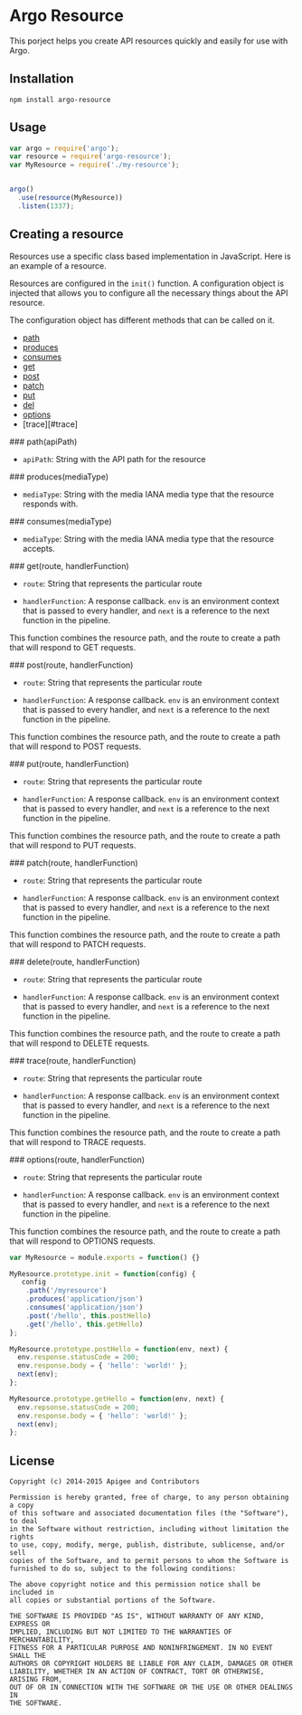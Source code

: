 # Argo Resource

This porject helps you create API resources quickly and easily for use with Argo.

## Installation
```
npm install argo-resource
```

## Usage
```javascript
var argo = require('argo');
var resource = require('argo-resource');
var MyResource = require('./my-resource');


argo()
  .use(resource(MyResource))
  .listen(1337);
```

## Creating a resource

Resources use a specific class based implementation in JavaScript. Here is an example of a resource.

Resources are configured in the `init()` function. A configuration object is injected that allows you to configure all the necessary things about the API resource. 

The configuration object has different methods that can be called on it.

* [path](#path)
* [produces](#produces)
* [consumes](#consumes)
* [get](#get)
* [post](#post)
* [patch](#patch)
* [put](#put)
* [del](#del)
* [options](#options)
* [trace][#trace]

<a name="path"/>
### path(apiPath)

* `apiPath`: String with the API path for the resource

<a name="produces"/>
### produces(mediaType)

* `mediaType`: String with the media IANA media type that the resource responds with.

<a name="consumes"/>
### consumes(mediaType)

* `mediaType`: String with the media IANA media type that the resource accepts.

<a name="get"/>
### get(route, handlerFunction)

* `route`: String that represents the particular route 

* `handlerFunction`: A response callback. `env` is an environment context that is passed to every handler, and `next` is a reference to the next function in the pipeline.

This function combines the resource path, and the route to create a path that will respond to GET requests.

<a name="post"/>
### post(route, handlerFunction)

* `route`: String that represents the particular route 

* `handlerFunction`: A response callback. `env` is an environment context that is passed to every handler, and `next` is a reference to the next function in the pipeline.

This function combines the resource path, and the route to create a path that will respond to POST requests.

<a name="put"/>
### put(route, handlerFunction)

* `route`: String that represents the particular route 

* `handlerFunction`: A response callback. `env` is an environment context that is passed to every handler, and `next` is a reference to the next function in the pipeline.

This function combines the resource path, and the route to create a path that will respond to PUT requests.

<a name="patch"/>
### patch(route, handlerFunction)

* `route`: String that represents the particular route 

* `handlerFunction`: A response callback. `env` is an environment context that is passed to every handler, and `next` is a reference to the next function in the pipeline.

This function combines the resource path, and the route to create a path that will respond to PATCH requests.

<a name="delete"/>
### delete(route, handlerFunction)

* `route`: String that represents the particular route 

* `handlerFunction`: A response callback. `env` is an environment context that is passed to every handler, and `next` is a reference to the next function in the pipeline.

This function combines the resource path, and the route to create a path that will respond to DELETE requests.

<a name="trace"/>
### trace(route, handlerFunction)

* `route`: String that represents the particular route 

* `handlerFunction`: A response callback. `env` is an environment context that is passed to every handler, and `next` is a reference to the next function in the pipeline.

This function combines the resource path, and the route to create a path that will respond to TRACE requests.

<a name="options"/>
### options(route, handlerFunction)

* `route`: String that represents the particular route 

* `handlerFunction`: A response callback. `env` is an environment context that is passed to every handler, and `next` is a reference to the next function in the pipeline.

This function combines the resource path, and the route to create a path that will respond to OPTIONS requests.

```javascript
var MyResource = module.exports = function() {}

MyResource.prototype.init = function(config) {
   config
    .path('/myresource')
    .produces('application/json')
    .consumes('application/json')
    .post('/hello', this.postHello)
    .get('/hello', this.getHello)
};

MyResource.prototype.postHello = function(env, next) {
  env.response.statusCode = 200;
  env.response.body = { 'hello': 'world!' };  
  next(env);
};

MyResource.prototype.getHello = function(env, next) {
  env.repsonse.statusCode = 200;
  env.response.body = { 'hello': 'world!' };  
  next(env);
};

```

## License
```
Copyright (c) 2014-2015 Apigee and Contributors

Permission is hereby granted, free of charge, to any person obtaining a copy
of this software and associated documentation files (the "Software"), to deal
in the Software without restriction, including without limitation the rights
to use, copy, modify, merge, publish, distribute, sublicense, and/or sell
copies of the Software, and to permit persons to whom the Software is
furnished to do so, subject to the following conditions:

The above copyright notice and this permission notice shall be included in
all copies or substantial portions of the Software.

THE SOFTWARE IS PROVIDED "AS IS", WITHOUT WARRANTY OF ANY KIND, EXPRESS OR
IMPLIED, INCLUDING BUT NOT LIMITED TO THE WARRANTIES OF MERCHANTABILITY,
FITNESS FOR A PARTICULAR PURPOSE AND NONINFRINGEMENT. IN NO EVENT SHALL THE
AUTHORS OR COPYRIGHT HOLDERS BE LIABLE FOR ANY CLAIM, DAMAGES OR OTHER
LIABILITY, WHETHER IN AN ACTION OF CONTRACT, TORT OR OTHERWISE, ARISING FROM,
OUT OF OR IN CONNECTION WITH THE SOFTWARE OR THE USE OR OTHER DEALINGS IN
THE SOFTWARE.
```
